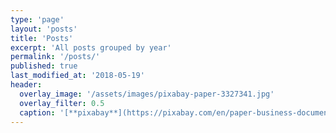 ```yaml
---
type: 'page'
layout: 'posts'
title: 'Posts'
excerpt: 'All posts grouped by year'
permalink: '/posts/'
published: true
last_modified_at: '2018-05-19'
header:
  overlay_image: '/assets/images/pixabay-paper-3327341.jpg'
  overlay_filter: 0.5
  caption: '[**pixabay**](https://pixabay.com/en/paper-business-document-office-3327341/)'
---
```

